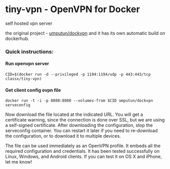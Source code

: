 # tiny-vpn - OpenVPN for Docker
self hosted vpn server

the original project - [umputun/dockvpn](https://github.com/umputun/dockvpn) and it has its own automatic build on dockerhub.

### Quick instructions:

#### Run openvpn server
```
CID=$(docker run -d --privileged -p 1194:1194/udp -p 443:443/tcp classx/tiny-vpn)
```
#### Get client config ovpn file 
```
docker run -t -i -p 8080:8080 --volumes-from $CID umputun/dockvpn serveconfig
```
Now download the file located at the indicated URL. You will get a certificate warning, since the connection is done over SSL, but we are using a self-signed certificate. After downloading the configuration, stop the serveconfig container. You can restart it later if you need to re-download the configuration, or to download it to multiple devices.

The file can be used immediately as an OpenVPN profile. It embeds all the required configuration and credentials. It has been tested successfully on Linux, Windows, and Android clients. If you can test it on OS X and iPhone, let me know!
